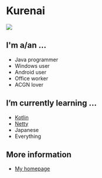 # Kurenai


<img src="https://github-readme-stats.vercel.app/api?username=KurenaiRyu&show_icons=true&hide_border=true&icon_color=586069&title_color=a0a9af">

## I'm a/an ...
  - Java programmer
  - Windows user
  - Android user
  - Office worker
  - ACGN lover

## I’m currently learning ...
<img align="right" src="https://count.getloli.com/get/@kurenai.moe?theme=rule34" alt="">

  - [Kotlin](https://github.com/JetBrains/kotlin)
  - [Netty](https://github.com/netty/netty)
  - Japanese
  - Everything
  

## More information

  - [My homepage](https://www.kurenai.moe)


  
